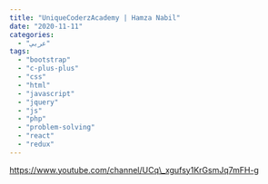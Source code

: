 ```yaml
---
title: "UniqueCoderzAcademy | Hamza Nabil"
date: "2020-11-11"
categories:
  - "عربي"
tags:
  - "bootstrap"
  - "c-plus-plus"
  - "css"
  - "html"
  - "javascript"
  - "jquery"
  - "js"
  - "php"
  - "problem-solving"
  - "react"
  - "redux"
---
```


https://www.youtube.com/channel/UCq\_xgufsy1KrGsmJq7mFH-g

